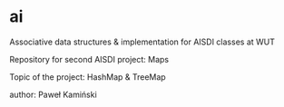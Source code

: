 # ai
Associative data structures &amp; implementation for AISDI classes at WUT

Repository for second AISDI project: Maps

Topic of the project: HashMap & TreeMap

author: Paweł Kamiński
